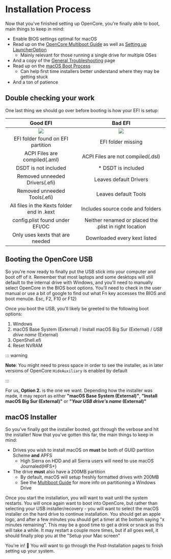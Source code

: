 # Installation Process

Now that you've finished setting up OpenCore, you're finally able to boot, main things to keep in mind:

* Enable BIOS settings optimal for macOS
* Read up on the [OpenCore Multiboot Guide](https://dortania.github.io/OpenCore-Multiboot/) as well as [Setting up LauncherOption](https://dortania.github.io/OpenCore-Post-Install/multiboot/bootstrap)
  * Mainly relevant for those running a single drive for multiple OSes
* And a copy of the [General Troubleshooting](../troubleshooting/troubleshooting.md) page
* Read up on the [macOS Boot Process](../troubleshooting/boot.md)
  * Can help first time installers better understand where they may be getting stuck
* And a ton of patience

## Double checking your work

One last thing we should go over before booting is how your EFI is setup:

Good EFI          |  Bad EFI
:-------------------------:|:-------------------------:
![](../images/installation/install-md/good-efi.png)  |  ![](../images/installation/install-md/bad-efi.png)
EFI folder found on EFI partition | EFI folder missing
ACPI Files are compiled(.aml) | ACPI Files are not compiled(.dsl)
DSDT is not included |* DSDT is included
Removed unneeded Drivers(.efi) | Leaves default Drivers
Removed unneeded Tools(.efi) | Leaves default Tools
All files in the Kexts folder end in .kext | Includes source code and folders
config.plist found under EFI/OC | Neither renamed or placed the .plist in right location
Only uses kexts that are needed | Downloaded every kext listed

## Booting the OpenCore USB

So you're now ready to finally put the USB stick into your computer and boot off of it. Remember that most laptops and some desktops will still default to the internal drive with Windows, and you'll need to manually select OpenCore in the BIOS boot options. You'll need to check in the user manual or use a bit of google to find out what Fn key accesses the BIOS and boot menu(ie. Esc, F2, F10 or F12)

Once you boot the USB, you'll likely be greeted to the following boot options:

1. Windows
2. macOS Base System (External) / Install macOS Big Sur (External) / *USB drive name* (External)
3. OpenShell.efi
4. Reset NVRAM

::: warning

**Note**: You might need to press space in order to see the installer, as in later versions of OpenCore `HideAuxiliary` is enabled by default

:::

For us, **Option 2.** is the one we want. Depending how the installer was made, it may report as either **"macOS Base System (External)"**, **"Install macOS Big Sur (External)"** or **"*Your USB drive's name* (External)"**

## macOS Installer

So you've finally got the installer booted, got through the verbose and hit the installer! Now that you've gotten this far,  the main things to keep in mind:

* Drives you wish to install macOS on **must** be both of GUID partition Scheme **and** APFS
  * High Sierra on HDD and all Sierra users will need to use macOS Journaled(HFS+)
* The drive **must** also have a 200MB partition
  * By default, macOS will setup freshly formatted drives with 200MB
  * See the [Multiboot Guide](https://dortania.github.io/OpenCore-Multiboot/) for more info on partitioning a Windows Drive

Once you start the installation, you will want to wait until the system restarts. You will once again want to boot into OpenCore, but rather than selecting your USB installer/recovery - you will want to select the macOS installer on the hard drive to continue installation. You should get an apple logo, and after a few minutes you should get a timer at the bottom saying "x minutes remaining". This may be a good time to get a drink or snack as this will take a while. It may restart a couple more times, but if all goes well, it should finally plop you at the "Setup your Mac screen"

You're in! 🎉
You will want to go through the Post-Installation pages to finish setting up your system.
